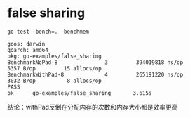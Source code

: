 # false sharing


```shell script
go test -bench=. -benchmem

goos: darwin
goarch: amd64
pkg: go-examples/false_sharing
BenchmarkNoPad-8               3         394019818 ns/op            5357 B/op         15 allocs/op
BenchmarkWithPad-8             4         265191220 ns/op            3032 B/op          8 allocs/op
PASS
ok      go-examples/false_sharing       3.615s

```

结论：withPad反倒在分配内存的次数和内存大小都是效率更高